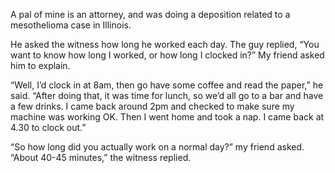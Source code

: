 <p>A pal of mine is an attorney, and was doing a deposition related to a mesothelioma case in Illinois.</p>

<p>He asked the witness how long he worked each day. The guy replied, “You want to know how long I worked, or how long I clocked in?” My friend asked him to explain.</p>

<p>“Well, I’d clock in at 8am, then go have some coffee and read the paper,” he said. “After doing that, it was time for lunch, so we’d all go to a bar and have a few drinks. I came back around 2pm and checked to make sure my machine was working OK. Then I went home and took a nap. I came back at 4.30 to clock out.”</p>

<p>“So how long did you actually work on a normal day?” my friend asked. “About 40-45 minutes,” the witness replied.</p>